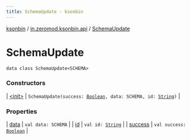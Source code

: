 ```yaml
---
title: SchemaUpdate - ksonbin
---
```


[ksonbin](../../index.html) / [in.zeromod.ksonbin.api](../index.html) / [SchemaUpdate](./index.html)

# SchemaUpdate

`data class SchemaUpdate<SCHEMA>`

### Constructors

| [&lt;init&gt;](-init-.html) | `SchemaUpdate(success: `[`Boolean`](https://kotlinlang.org/api/latest/jvm/stdlib/kotlin/-boolean/index.html)`, data: SCHEMA, id: `[`String`](https://kotlinlang.org/api/latest/jvm/stdlib/kotlin/-string/index.html)`)` |

### Properties

| [data](data.html) | `val data: SCHEMA` |
| [id](id.html) | `val id: `[`String`](https://kotlinlang.org/api/latest/jvm/stdlib/kotlin/-string/index.html) |
| [success](success.html) | `val success: `[`Boolean`](https://kotlinlang.org/api/latest/jvm/stdlib/kotlin/-boolean/index.html) |

